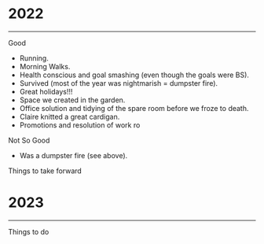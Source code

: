
# 2022
---

Good

- Running.
- Morning Walks.
- Health conscious and goal smashing (even though the goals were BS).
- Survived (most of the year was nightmarish = dumpster fire).
- Great holidays!!!
- Space we created in the garden.
- Office solution and tidying of the spare room before we froze to death.
- Claire knitted a great cardigan.
- Promotions and resolution of work ro

Not So Good

- Was a dumpster fire (see above).

Things to take forward


# 2023
---



Things to do
